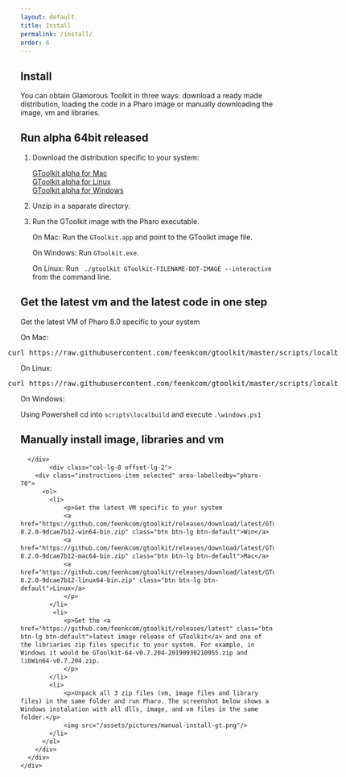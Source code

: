 ```yaml
---
layout: default
title: Install
permalink: /install/
order: 6
---
```


<section id="install">
  <div class="container">
     <div class="row">
      <div class="col-lg-8 offset-lg-2">
        <div class="jumbotron">
          <h1 class="center-text">Install</h1>
          <p class="lead">You can obtain Glamorous Toolkit in three ways: download a ready made distribution, loading the code in a Pharo image or manually downloading the image, vm and libraries.</p>
        </div>   
      </div>
    </div>  
     <div class="row">
      <div class="col-lg-8 offset-lg-2">
        <h2>Run alpha 64bit released <span class="releasedate"></span></h2> 
        <ol>
          <li><p>Download the distribution specific to your system:</p>
            <div class="padding">
              <a id="osx64" href="https://dl.feenk.com/gt/GToolkitOSX64-release.zip" class="download-button btn btn-lg btn-margin btn-default download-active" data-switcher-content="os x">
                <i class="fas fa-download fa-fw"></i><span>GToolkit alpha for Mac </span><span class="gtversion"></span>
              </a>
            </div>
            <div class="padding">
                <a id="linux64" href="https://dl.feenk.com/gt/GToolkitLinux64-release.zip" class="download-button btn btn-lg btn-margin download-inactive" data-switcher-content="linux">
                  <i class="fas fa-download fa-fw"></i><span>GToolkit alpha for Linux </span><span class="gtversion"></span> 
                </a>
            </div>
            <div class="padding">
              <a id="win64" href="https://dl.feenk.com/gt/GToolkitWin64-release.zip" class="download-button btn btn-lg btn-margin download-inactive" data-switcher-content="windows">
                <i class="fas fa-download fa-fw"></i><span>GToolkit alpha for Windows </span> <span class="gtversion"></span>
              </a>
            </div>
          </li>
          <li>
            <p>Unzip in a separate directory.</p>
          </li> 
          <li>
            <p>Run the GToolkit image with the Pharo executable.</p>
            <p>On Mac: Run the <code>GToolkit.app</code> and point to the GToolkit image file.</p>
            <p>On Windows: Run <code>GToolkit.exe</code>. </p>
            <p>On Linux: Run <code> ./gtoolkit GToolkit-FILENAME-DOT-IMAGE --interactive</code> from the command line.</p>
          </li>
        </ol>
      </div>
    </div> 
    <div class="row">
      <div class="col-lg-8 offset-lg-2">
        <h2>Get the latest vm and the latest code in one step</h2>
      </div>
      <div class="col-lg-8 offset-lg-2">
        <div class="instructions-item selected" area-labelledby="pharo-70">
          <p>Get the latest VM of Pharo 8.0 specific to your system</p>
          <p>On Mac:</p>
          <pre style="width: 130%; margin-left: -5%;">curl https://raw.githubusercontent.com/feenkcom/gtoolkit/master/scripts/localbuild/mac.sh | bash</pre>
          <p>On Linux:</p>
          <pre style="width: 130%; margin-left: -5%;">curl https://raw.githubusercontent.com/feenkcom/gtoolkit/master/scripts/localbuild/linux.sh | bash</pre>
          <p>On Windows:</p>
          <p>Using Powershell cd into  <code>scripts\localbuild</code> and execute <code>.\windows.ps1</code> </p>
        </div>
      </div>
    </div>
    <div class="row">
      <div class="col-lg-8 offset-lg-2">
        <h2>Manually install image, libraries and vm</h2>
        
      </div>
            <div class="col-lg-8 offset-lg-2">
        <div class="instructions-item selected" area-labelledby="pharo-70">
          <ol>
            <li>
                <p>Get the latest VM specific to your system 
                <a href="https://github.com/feenkcom/gtoolkit/releases/download/latest/GToolkitVM-8.2.0-9dcae7b12-win64-bin.zip" class="btn btn-lg btn-default">Win</a>
                <a href="https://github.com/feenkcom/gtoolkit/releases/download/latest/GToolkitVM-8.2.0-9dcae7b12-mac64-bin.zip" class="btn btn-lg btn-default">Mac</a>
                <a href="https://github.com/feenkcom/gtoolkit/releases/download/latest/GToolkitVM-8.2.0-9dcae7b12-linux64-bin.zip" class="btn btn-lg btn-default">Linux</a> 
                </p>
            </li>
             <li>
                <p>Get the <a href="https://github.com/feenkcom/gtoolkit/releases/latest" class="btn btn-lg btn-default">latest image release of GToolkit</a> and one of the libriaries zip files specific to your system. For example, in Windows it would be GToolkit-64-v0.7.204-20190930210955.zip and libWin64-v0.7.204.zip.
                </p>
            </li>
            <li>
                <p>Unpack all 3 zip files (vm, image files and library files) in the same folder and run Pharo. The screenshot below shows a Windows instalation with all dlls, image, and vm files in the same folder.</p>
                <img src="/assets/pictures/manual-install-gt.png"/>
            </li>
          </ol>
        </div>
      </div>
    </div>

  </div> <!-- /container -->
</section>

